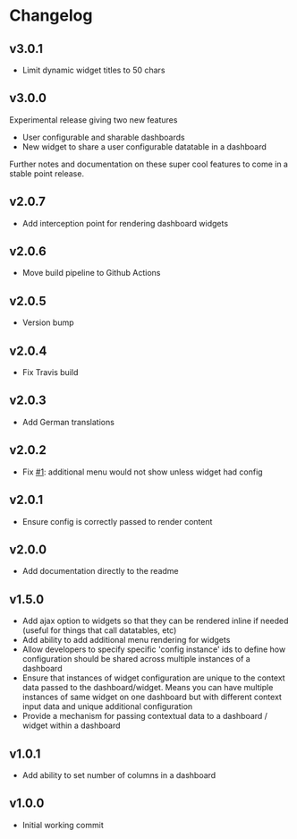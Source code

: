 # Changelog

## v3.0.1

* Limit dynamic widget titles to 50 chars

## v3.0.0

Experimental release giving two new features

* User configurable and sharable dashboards
* New widget to share a user configurable datatable in a dashboard

Further notes and documentation on these super cool features to come in a stable point release.

## v2.0.7

* Add interception point for rendering dashboard widgets

## v2.0.6

* Move build pipeline to Github Actions

## v2.0.5

* Version bump

## v2.0.4

* Fix Travis build

## v2.0.3

* Add German translations

## v2.0.2

* Fix [#1](https://github.com/pixl8/preside-ext-admin-dashboards/issues/1): additional menu would not show unless widget had config

## v2.0.1

* Ensure config is correctly passed to render content

## v2.0.0

* Add documentation directly to the readme

## v1.5.0

* Add ajax option to widgets so that they can be rendered inline if needed (useful for things that call datatables, etc)
* Add ability to add additional menu rendering for widgets
* Allow developers to specify specific 'config instance' ids to define how configuration should be shared across multiple instances of a dashboard
* Ensure that instances of widget configuration are unique to the context data passed to the dashboard/widget. Means you can have multiple instances of same widget on one dashboard but with different context input data and unique additional configuration
* Provide a mechanism for passing contextual data to a dashboard / widget within a dashboard

## v1.0.1

* Add ability to set number of columns in a dashboard

## v1.0.0

* Initial working commit
